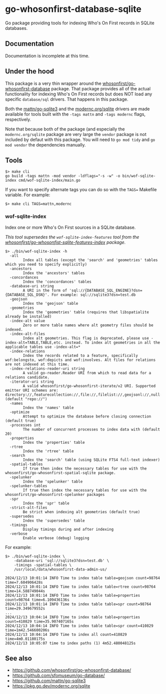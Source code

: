 # go-whosonfirst-database-sqlite

Go package providing tools for indexing Who's On First records in SQLite databases.

## Documentation

Documentation is incomplete at this time.

## Under the hood

This package is a very thin wrapper around the [whosonfirst/go-whosonfirst-database](https://github.com/whosonfirst/go-whosonfirst-database) package. That package provides all of the actual functionality for indexing Who's On First records but does NOT load any specific `database/sql` drivers. That happens in this package.

Both the [mattn/go-sqlite3](https://github.com/mattn/go-sqlite3) and the [modernc.org/sqlite](https://pkg.go.dev/modernc.org/sqlite) drivers are made available for tools built with the `-tags mattn` and `-tags modernc` flags, respectively.

Note that because both of the package (and especially the `modernc.org/sqlite` package are very large the `vendor` package is not included by defaut with this package. You will need to `go mod tidy` and `go mod vendor` the dependencies manually.

## Tools

```
$> make cli
go build -tags mattn -mod vendor -ldflags="-s -w" -o bin/wof-sqlite-index cmd/wof-sqlite-index/main.go
```

If you want to specify alternate tags you can do so with the `TAGS=` Makefile variable. For example:

```
$> make cli TAGS=mattn,modernc
```

### wof-sqlite-index

Index one or more Who's On First sources in a SQLite database.

_This tool supersedes the `wof-sqlite-index-features` tool from the [whosonfirst/go-whosonfist-sqlite-features-index](https://github.com/whosonfirst/go-whosonfirst-sqlite-features-index) package._

```
$> ./bin/wof-sqlite-index -h
  -all
    	Index all tables (except the 'search' and 'geometries' tables which you need to specify explicitly)
  -ancestors
    	Index the 'ancestors' tables
  -concordances
    	Index the 'concordances' tables
  -database-uri string
    	A URI in the form of 'sql://{DATABASE_SQL_ENGINE}?dsn={DATABASE_SQL_DSN}'. For example: sql://sqlite3?dsn=test.db
  -geojson
    	Index the 'geojson' table
  -geometries
    	Index the 'geometries' table (requires that libspatialite already be installed)
  -index-alt value
    	Zero or more table names where alt geometry files should be indexed.
  -index-alt-files
    	Index alt geometries. This flag is deprecated, please use -index-alt=TABLE,TABLE,etc. instead. To index alt geometries in all the applicable tables use -index-alt=*
  -index-relations
    	Index the records related to a feature, specifically wof:belongsto, wof:depicts and wof:involves. Alt files for relations are not indexed at this time.
  -index-relations-reader-uri string
    	A valid go-reader.Reader URI from which to read data for a relations candidate.
  -iterator-uri string
    	A valid whosonfirst/go-whosonfirst-iterate/v2 URI. Supported emitter URI schemes are: directory://,featurecollection://,file://,filelist://,geojsonl://,null://,repo:// (default "repo://")
  -names
    	Index the 'names' table
  -optimize
    	Attempt to optimize the database before closing connection (default true)
  -processes int
    	The number of concurrent processes to index data with (default 20)
  -properties
    	Index the 'properties' table
  -rtree
    	Index the 'rtree' table
  -search
    	Index the 'search' table (using SQLite FTS4 full-text indexer)
  -spatial-tables
    	If true then index the necessary tables for use with the whosonfirst/go-whosonfirst-spatial-sqlite package.
  -spelunker
    	Index the 'spelunker' table
  -spelunker-tables
    	If true then index the necessary tables for use with the whosonfirst/go-whosonfirst-spelunker packages
  -spr
    	Index the 'spr' table
  -strict-alt-files
    	Be strict when indexing alt geometries (default true)
  -supersedes
    	Index the 'supersedes' table
  -timings
    	Display timings during and after indexing
  -verbose
    	Enable verbose (debug) logging
```

For example:

```
$> ./bin/wof-sqlite-index \
	-database-uri 'sql://sqlite3?dsn=test.db' \
	-timings -spatial-tables \
	/usr/local/data/whosonfirst-data-admin-us/
	
2024/12/13 10:01:14 INFO Time to index table table=geojson count=98764 time=7.604906428s
2024/12/13 10:01:14 INFO Time to index table table=rtree count=98764 time=14.588749044s
2024/12/13 10:01:14 INFO Time to index table table=properties count=98764 time=6.109436136s
2024/12/13 10:01:14 INFO Time to index table table=spr count=98764 time=29.349679552s
...
2024/12/13 10:04:14 INFO Time to index table table=properties count=410829 time=35.907407165s
2024/12/13 10:04:14 INFO Time to index table table=spr count=410829 time=1m42.546600206s
2024/12/13 10:04:14 INFO Time to index all count=410829 time=4m0.01180175s
2024/12/13 10:05:07 time to index paths (1) 4m52.480048125s
```

## See also

* https://github.com/whosonfirst/go-whosonfirst-database/
* https://github.com/sfomuseum/go-database/
* https://github.com/mattn/go-sqlite3
* https://pkg.go.dev/modernc.org/sqlite